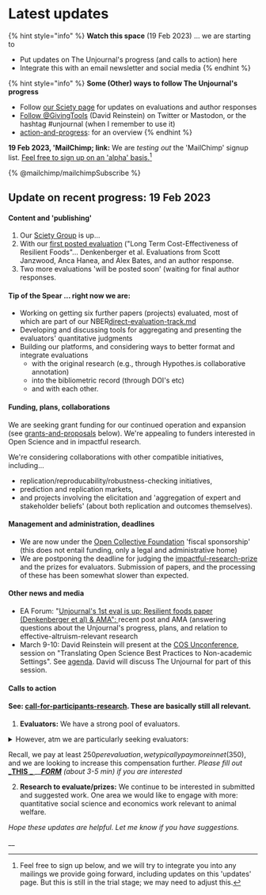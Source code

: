 # Latest updates

{% hint style="info" %}
**Watch this space** (19 Feb 2023) ... we are starting to&#x20;

* Put updates on The Unjournal's progress (and calls to action) here
* Integrate this with an email newsletter and social media
{% endhint %}

{% hint style="info" %}
**Some (Other) ways to follow The Unjournal's progress**

* Follow [our Sciety page](https://sciety.org/groups/the-unjournal/about?) for updates on evaluations and author responses
* [Follow @GivingTools](https://twitter.com/GivingTools?ref\_src=twsrc%5Etfw) (David Reinstein) on Twitter or Mastodon, or the hashtag #unjournal (when I remember to use it)
* [action-and-progress](../action-and-progress/ "mention"): for an overview
{% endhint %}



**19 Feb 2023, 'MailChimp; link:** We are _testing_ _out_ the 'MailChimp' signup list. [Feel free to sign up on an 'alpha' basis.](#user-content-fn-1)[^1]

{% @mailchimp/mailchimpSubscribe %}



## Update on recent progress: 19 Feb 2023

#### **Content and 'publishing'**

1. Our [Sciety Group](https://sciety.org/groups/the-unjournal/about) is up...&#x20;
2. With our [first posted evaluation](https://sciety.org/lists/55026c6d-0dc2-46c0-96c1-e0c944c404ed) ("Long Term Cost-Effectiveness of Resilient Foods"... Denkenberger et al. Evaluations from Scott Janzwood, Anca Hanea, and Alex Bates,  and an author response.
3. Two more evaluations 'will be posted soon' (waiting for final author responses.

#### Tip of the Spear ... right now we are:

* Working on getting six further papers (projects) evaluated, most of which are part of our NBER[direct-evaluation-track.md](../policies-projects-evaluation-workflow/considering-projects/direct-evaluation-track.md "mention")
* Developing and discussing tools for aggregating and presenting the evaluators' quantitative judgments
* Building our platforms, and considering ways to better format and integrate evaluations&#x20;
  * with the original research (e.g., through Hypothes.is collaborative annotation)&#x20;
  * into the bibliometric record (through DOI's etc)
  * and with each other.

#### Funding, plans, collaborations

We are seeking grant funding for our continued operation and expansion (see [grants-and-proposals](../grants-and-proposals/ "mention") below). We're appealing to funders interested in Open Science and in impactful research.&#x20;

We're considering collaborations with other compatible initiatives, including...

* replication/reproducability/robustness-checking initiatives,&#x20;
* prediction and replication markets,&#x20;
* and projects involving the elicitation and 'aggregation of expert and stakeholder beliefs' (about both replication and outcomes themselves).

#### Management and administration, deadlines

* We are now under the [Open Collective Foundation](https://opencollective.com/the-unjournal) 'fiscal sponsorship' (this does not entail funding, only a legal and administrative home)
* We are postponing the deadline for judging the [impactful-research-prize](call-for-participants-research/impactful-research-prize/ "mention") and the prizes for evaluators. Submission of papers, and the processing of these has been somewhat slower than expected.&#x20;

#### Other news and media

* EA Forum: "[Unjournal's 1st eval is up: Resilient foods paper (Denkenberger et al) & AMA":  ](https://forum.effectivealtruism.org/posts/QdYKFRexDaPeQaQCA/unjournal-s-1st-eval-is-up-resilient-foods-paper)recent post and AMA (answering questions about the Unjournal's progress, plans, and relation to effective-altruism-relevant research
* March 9-10: David Reinstein will present at the [COS Unconference](https://www.cos.io/unconference), session on "Translating Open Science Best Practices to Non-academic Settings". See [agenda](https://docs.google.com/document/d/1YyVnY8DLRxJgZtpPE9Dxl--e5t9qPVu2TooEUlqlXcI/edit?hsCtaTracking=4b7f7294-a896-4e18-b2c1-3ef6b05f635b%7C9d0d37f7-25cb-4a04-be18-fc11c9c61bd9). David will discuss The Unjournal for part of this session.

#### Calls to action

#### See: [call-for-participants-research](call-for-participants-research/ "mention"). These are basically still all relevant.

1. **Evaluators:** We have a strong pool of evaluators.  &#x20;

<details>

<summary>However, atm we are particularly seeking evaluators:</summary>

* with quantitative backgrounds, especially in economics, policy,  and social-science&#x20;

<!---->

* comfortable with statistics, cost-effectiveness, impact evaluation, and or Fermi Montecarlo models,

<!---->

* with interest and knowledge of key impact-relevant areas (see [the-field-and-ea-gp-research](../the-field-and-ea-gp-research/ "mention"); e.g., global health and development),

<!---->

* willing to dig into details, identify a paper's key claims, and consider the credibility of the research methodology and its execution.

</details>

Recall, we pay at least $250 per evaluation, we typically pay more in net ($350), and we are looking to increase this compensation further. _Please fill out_ [_**THIS** _ ](https://airtable.com/shrW9xpIrxNGfxkXW)__[_**FORM**_](https://airtable.com/shrW9xpIrxNGfxkXW)  _(about 3-5 min) if you are interested_

2. **Research to evaluate/prizes:** We continue to be interested in submitted and suggested work. One area we would like to engage with more: quantitative social science and economics work relevant to animal welfare.

_Hope these updates are helpful. Let me know if you have suggestions._&#x20;

&#x20;__&#x20;





[^1]: Feel free to sign up below, and we will try to integrate you into any mailings we provide going forward, including updates on this 'updates' page. But this is still in the trial stage; we may need to adjust this.
